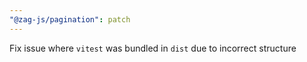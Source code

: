 ```yaml
---
"@zag-js/pagination": patch
---
```


Fix issue where `vitest` was bundled in `dist` due to incorrect structure
